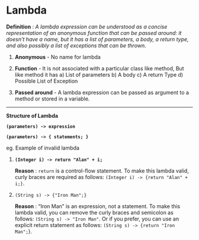 # **Lambda**

**Definition** : _A lambda expression can be understood as a concise representation of an anonymous function that can be passed around: it doesn’t have a name, but it has a list of parameters, a body, a return type, and also possibly a list of exceptions that can be thrown._

1. **Anonymous** - No name for lambda

2. **Function** - It is not associated with a particular class like method, But like method it has
                    a) List of parameters
                    b) A body
                    c) A return Type
                    d) Possible List of Exception
                    
3.  **Passed around**  -   A lambda expression can be passed as argument to a method or stored in a variable.    


---------------------------------------------------------------

**Structure of Lambda**

**`(parameters) -> expression`**

**`(parameters) -> { statements; }`**

eg. Example of invalid lambda

1. **`(Integer i) -> return "Alan" + i;`**

   **Reason** : `return` is a control-flow statement. To make this lambda valid, curly braces are required as follows: `(Integer i) -> {return "Alan" + i;}`.
   
2. `(String s) -> {"Iron Man";}`

    **Reason** :  “Iron Man” is an expression, not a statement. To make this lambda valid, you can remove the curly braces and semicolon as follows: `(String s) -> "Iron Man"`. Or if you prefer, you can use an explicit return statement as follows: `(String s) -> {return "Iron Man";`}.







